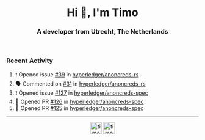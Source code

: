 <h1 align="center">Hi 👋, I'm Timo</h1>
<h3 align="center">A developer from Utrecht, The Netherlands</h3>
<br/>
<!-- https://github.com/rahuldkjain/github-profile-readme-generator --!>

<!--  <p align="left"><img src="https://github-readme-stats.vercel.app/api?username=timoglastra&show_icons=true&count_private=true&" alt="timoglastra" /></p> --!>

<!--
Github language stats
<p align="left"><img src="https://github-readme-stats.vercel.app/api/top-langs/?username=timoglastra&layout=compact" alt="timoglastra" /><p>
-->

<!-- Codestats language stats -->
<!-- <p align="left"><img src="https://codestats-readme.vercel.app/api/top-langs/?username=timoglastra&layout=compact&language_count=12" alt="timoglastra" /><p>    --!>
  
<h3>Recent Activity</h3>

<!--START_SECTION:activity-->
1. ❗️ Opened issue [#39](https://github.com/hyperledger/anoncreds-rs/issues/39) in [hyperledger/anoncreds-rs](https://github.com/hyperledger/anoncreds-rs)
2. 🗣 Commented on [#31](https://github.com/hyperledger/anoncreds-rs/issues/31) in [hyperledger/anoncreds-rs](https://github.com/hyperledger/anoncreds-rs)
3. ❗️ Opened issue [#127](https://github.com/hyperledger/anoncreds-spec/issues/127) in [hyperledger/anoncreds-spec](https://github.com/hyperledger/anoncreds-spec)
4. 💪 Opened PR [#126](https://github.com/hyperledger/anoncreds-spec/pull/126) in [hyperledger/anoncreds-spec](https://github.com/hyperledger/anoncreds-spec)
5. 💪 Opened PR [#125](https://github.com/hyperledger/anoncreds-spec/pull/125) in [hyperledger/anoncreds-spec](https://github.com/hyperledger/anoncreds-spec)
<!--END_SECTION:activity-->

---

<p align="center">
<a href="https://twitter.com/timoglastra" target="blank"><img align="center" src="https://cdn.jsdelivr.net/npm/simple-icons@3.0.1/icons/twitter.svg" alt="timoglastra" height="30" width="30" /></a>
<a href="https://linkedin.com/in/timoglastra" target="blank"><img align="center" src="https://cdn.jsdelivr.net/npm/simple-icons@3.0.1/icons/linkedin.svg" alt="timoglastra" height="30" width="30" /></a>
</p>



